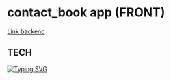 # contact_book app (FRONT)
[Link backend](https://github.com/yevhenpodoliaka/contacts_book_api)
## TECH
[![Typing SVG](https://readme-typing-svg.herokuapp.com?color=%2336BCF7&lines=ReactApp-Redux-MUI-REST_API)](https://git.io/typing-svg)

